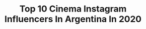 ---
title: Top 10 Cinema Instagram Influencers In Argentina In 2020
description: >-
  Find top cinema Instagram influencers in Argentina in 2020. Most popular hashtags: #cuarentena #quedateencasa #art.
platform: Instagram
hits: 81
text_top: Analyze the top-rated Instagram accounts on inBeat.
text_bottom: Our search engine holds 81 Instagram influencers like this in Argentina for you to work with.
profiles:
  - username: "fiosargenti"
    fullname: >-
      Fio Sargenti
    bio: >-
      Fueguina. Periodista. 📻 @SensacionalExito en @metro951 📺 @cinemarkhoyts 🎙 @postafm y @filmejuntoalpueblo
    location: "Argentina"
    followers: 58602
    engagement: 246
    commentsToLikes: 0.046238
    id: ck139i2g9lev90i19fe0ofheb
    verified: true
    hashtags: "#nos4a2, #eld, #esunatrampa, #levanta"
  - username: "faccubulacio"
    fullname: >-
      F a 🎬 u
    bio: >-
      Cinematographer 🎥🎬 Wild Photography 📷🔥 Director y Productor en @unrealcreative Argentino 🇦🇷🌎🇲🇽
    location: "Argentina"
    followers: 16899
    engagement: 343
    commentsToLikes: 0.013375
    id: ck6udu9yon6930j71qanxuyqo
    verified: false
    hashtags: "#caribbeanlifestyle, #curvs, #sonya7iii, #beautiful"
  - username: "alexispuig"
    fullname: >-
      Alexis Puig
    bio: >-
      Columnista de @telenueve Conductor de #CulturaPop en @popradio1015 y #Cinetec Host de @cinemarkhoyts editor de En Cartel en @infobae #Cine #Series 🍿
    location: "Argentina"
    followers: 37293
    engagement: 176
    commentsToLikes: 0.103488
    id: ck1353kxwzixq0i19pgoji42f
    verified: false
    hashtags: "#cuarentena, #retarde, #joker, #quedateencasa"
  - username: "alepetra_"
    fullname: >-
      ALE PETRA / Art of Visuals
    bio: >-
      🛸 Cinematic FPV Drone Pilot (ANAC) 📽 Código de descuento ALESONY - Sony.com.ar ⚡CUADROS + PRESETS⚡
    location: "Argentina"
    followers: 54286
    engagement: 508
    commentsToLikes: 0.038028
    id: ck0ueh3salftm0i19oxrxa3md
    verified: false
    hashtags: "#equinox, #atpc, #quedateencasa, #yomequedoencasa"
  - username: "zumayacordero"
    fullname: >-
      Zumaya Cordero
    bio: >-
      📍Cuenta profesional 🎥 Executive Producer: Que León-Leones-NELQP-Los Reyes 🍿Caribbean Cinemas 🔐Cta personal:@zumatron_cordero LinkedIn Zumaya Cordero
    location: "Argentina"
    followers: 28378
    engagement: 129
    commentsToLikes: 0.056270
    id: ck5hkv97oj3ei0i112cmuto41
    verified: false
    hashtags: "#zumatron, #condios, #positivevibes, #caribbeanfilms"
  - username: "bangalter_cosplay"
    fullname: >-
      Sabrina  Bangalter
    bio: >-
      ARGENTINA 🇦🇷 Actress, shapeshifter, self taught make-up artist, International Cosplayer🎭 Movies, everything about cinema. TikTok: sabrinabangalter
    location: "Argentina"
    followers: 10101
    engagement: 483
    commentsToLikes: 0.042121
    id: ck0u7r1fk5l3q0i19wxnsi680
    verified: false
    hashtags: "#cosplayersofinstagram, #toddphillips, #sfxmakeup, #finnwolfhard"
  - username: "premiosfenix"
    fullname: >-
      Premios Fénix
    bio: >-
      Premiación al cine y a las series realizadas en América Latina, España y Portugal. Organizado por @Cinema23oficial #PremiosFénix #MásQueUnPremio
    location: "Argentina"
    followers: 17954
    engagement: 213
    commentsToLikes: 0.052285
    id: ck5zo6kg8pvhq0i14xx4sw6b2
    verified: false
    hashtags: "#25n, #noestamosenguerra, #chilehoy, #noalautogolpe"
  - username: "cinemania.es"
    fullname: >-
      CINEMANÍA
    bio: >-
      LOCOS POR EL CINE
    location: "Argentina"
    followers: 43050
    engagement: 98
    commentsToLikes: 0.020438
    id: ck14k01r6n1cd0i19dxvvf5m8
    verified: true
    hashtags: "#batman, #dvd, #4kuhd, #starwars"
  - username: "gaslorenzo"
    fullname: >-
      GASTÓN LORENZO
    bio: >-
      🎭 Actor 🕺🏽 Bailarín 👯‍♀️ Coreógrafo 🥊 Doble de riesgo 🌍💚 Aportando mi granito con @agranel.cido ♻️
    location: "Argentina"
    followers: 26794
    engagement: 191
    commentsToLikes: 0.136447
    id: ck5zjhugshmcr0i141akgeu1g
    verified: false
    hashtags: "#mequedoencasa, #actores, #arte, #casting"
  - username: "tahimialvarinoveloz"
    fullname: >-
      Tahimi Alvariño Veloz 🧿🕉☮️☪️
    bio: >-
      Actriz, presentadora .Cubana 🌻
    location: "Argentina"
    followers: 51723
    engagement: 551
    commentsToLikes: 0.039913
    id: ck0vyvybh61s40i19gq3h752h
    verified: false
    hashtags: "#actricescubanas, #cinecubano, #latina, #in"
---